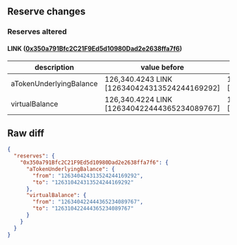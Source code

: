## Reserve changes

### Reserves altered

#### LINK ([0x350a791Bfc2C21F9Ed5d10980Dad2e2638ffa7f6](https://optimistic.etherscan.io/address/0x350a791Bfc2C21F9Ed5d10980Dad2e2638ffa7f6))

| description | value before | value after |
| --- | --- | --- |
| aTokenUnderlyingBalance | 126,340.4243 LINK [126340424313524244169292] | 126,310.4243 LINK [126310424313524244169292] |
| virtualBalance | 126,340.4224 LINK [126340422444365234089767] | 126,310.4224 LINK [126310422444365234089767] |


## Raw diff

```json
{
  "reserves": {
    "0x350a791Bfc2C21F9Ed5d10980Dad2e2638ffa7f6": {
      "aTokenUnderlyingBalance": {
        "from": "126340424313524244169292",
        "to": "126310424313524244169292"
      },
      "virtualBalance": {
        "from": "126340422444365234089767",
        "to": "126310422444365234089767"
      }
    }
  }
}
```